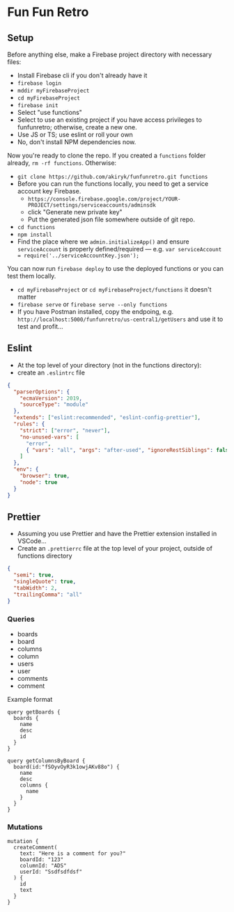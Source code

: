 # Fun Fun Retro

## Setup

Before anything else, make a Firebase project directory with necessary files:

- Install Firebase cli if you don't already have it
- `firebase login`
- `mddir myFirebaseProject`
- `cd myFirebaseProject`
- `firebase init`
- Select "use functions"
- Select to use an existing project if you have access privileges to funfunretro; otherwise, create a new one.
- Use JS or TS; use eslint or roll your own
- No, don't install NPM dependencies now.

Now you're ready to clone the repo. If you created a `functions` folder already, `rm -rf functions`. Otherwise:

- `git clone https://github.com/akiryk/funfunretro.git functions`
- Before you can run the functions locally, you need to get a service account key Firebase.
  - `https://console.firebase.google.com/project/YOUR-PROJECT/settings/serviceaccounts/adminsdk`
  - click "Generate new private key"
  - Put the generated json file somewhere outside of git repo.
- `cd functions`
- `npm install`
- Find the place where we `admin.initializeApp()` and ensure `serviceAccount` is properly defined/required — e.g. `var serviceAccount = require('../serviceAccountKey.json');`

You can now run `firebase deploy` to use the deployed functions or you can test them locally.

- `cd myFirebaseProject` or `cd myFirebaseProject/functions` it doesn't matter
- `firebase serve` or `firebase serve --only functions`
- If you have Postman installed, copy the endpoing, e.g. `http://localhost:5000/funfunretro/us-central1/getUsers` and use it to test and profit...

## Eslint

- At the top level of your directory (not in the functions directory):
- create an `.eslintrc` file

```json
{
  "parserOptions": {
    "ecmaVersion": 2019,
    "sourceType": "module"
  },
  "extends": ["eslint:recommended", "eslint-config-prettier"],
  "rules": {
    "strict": ["error", "never"],
    "no-unused-vars": [
      "error",
      { "vars": "all", "args": "after-used", "ignoreRestSiblings": false }
    ]
  },
  "env": {
    "browser": true,
    "node": true
  }
}
```

## Prettier

- Assuming you use Prettier and have the Prettier extension installed in VSCode...
- Create an `.prettierrc` file at the top level of your project, outside of functions directory

```json
{
  "semi": true,
  "singleQuote": true,
  "tabWidth": 2,
  "trailingComma": "all"
}
```

### Queries

- boards
- board
- columns
- column
- users
- user
- comments
- comment

Example format

```
query getBoards {
  boards {
    name
    desc
    id
  }
}

query getColumnsByBoard {
  board(id:"fSOyvOyR3k1owjAKv88o") {
    name
    desc
    columns {
      name
    }
  }
}
```

### Mutations

```gql
mutation {
  createComment(
    text: "Here is a comment for you?"
    boardId: "123"
    columnId: "ADS"
    userId: "Ssdfsdfdsf"
  ) {
    id
    text
  }
}
```
